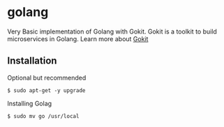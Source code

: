 # golang
Very Basic implementation of Golang with Gokit. Gokit is a toolkit to build microservices in Golang. Learn more about [Gokit](https://gokit.io/)
## Installation
Optional but recommended 
``` $ sudo apt-get update
$ sudo apt-get -y upgrade
```
Installing Golag
``` $ wget https://dl.google.com/go/go1.13.3.linux-amd64.tar.gz
$ sudo mv go /usr/local
```
